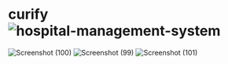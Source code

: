 # curify![hospital-management-system](https://github.com/omar-sajid6627/curify/assets/127970982/5e71e1c4-5083-4e7f-8e34-0b55f0a090ea)
![Screenshot (100)](https://github.com/omar-sajid6627/curify/assets/127970982/f1769270-2684-445a-98a8-4d10680a496c)
![Screenshot (99)](https://github.com/omar-sajid6627/curify/assets/127970982/99dc64d3-09fb-4cdd-8dca-d64820af955a)
![Screenshot (101)](https://github.com/omar-sajid6627/curify/assets/127970982/b6469dcc-ac2b-4e57-abb8-5ec49376f84e)

